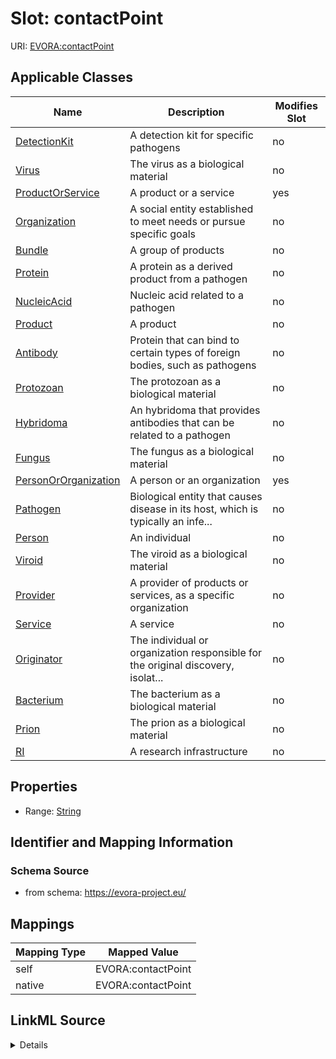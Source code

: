 

# Slot: contactPoint



URI: [EVORA:contactPoint](https://evora-project.eu/contactPoint)



<!-- no inheritance hierarchy -->





## Applicable Classes

| Name | Description | Modifies Slot |
| --- | --- | --- |
| [DetectionKit](DetectionKit.md) | A detection kit for specific pathogens |  no  |
| [Virus](Virus.md) | The virus as a biological material |  no  |
| [ProductOrService](ProductOrService.md) | A product or a service |  yes  |
| [Organization](Organization.md) | A social entity established to meet needs or pursue specific goals |  no  |
| [Bundle](Bundle.md) | A group of products |  no  |
| [Protein](Protein.md) | A protein as a derived product from a pathogen |  no  |
| [NucleicAcid](NucleicAcid.md) | Nucleic acid related to a pathogen |  no  |
| [Product](Product.md) | A product |  no  |
| [Antibody](Antibody.md) | Protein that can bind to certain types of foreign bodies, such as pathogens |  no  |
| [Protozoan](Protozoan.md) | The protozoan as a biological material |  no  |
| [Hybridoma](Hybridoma.md) | An hybridoma that provides antibodies that can be related to a pathogen |  no  |
| [Fungus](Fungus.md) | The fungus as a biological material |  no  |
| [PersonOrOrganization](PersonOrOrganization.md) | A person or an organization |  yes  |
| [Pathogen](Pathogen.md) | Biological entity that causes disease in its host, which is typically an infe... |  no  |
| [Person](Person.md) | An individual |  no  |
| [Viroid](Viroid.md) | The viroid as a biological material |  no  |
| [Provider](Provider.md) | A provider of products or services, as a specific organization |  no  |
| [Service](Service.md) | A service |  no  |
| [Originator](Originator.md) | The individual or organization responsible for the original discovery, isolat... |  no  |
| [Bacterium](Bacterium.md) | The bacterium as a biological material |  no  |
| [Prion](Prion.md) | The prion as a biological material |  no  |
| [RI](RI.md) | A research infrastructure |  no  |







## Properties

* Range: [String](String.md)





## Identifier and Mapping Information







### Schema Source


* from schema: https://evora-project.eu/




## Mappings

| Mapping Type | Mapped Value |
| ---  | ---  |
| self | EVORA:contactPoint |
| native | EVORA:contactPoint |




## LinkML Source

<details>
```yaml
name: contactPoint
from_schema: https://evora-project.eu/
rank: 1000
alias: contactPoint
domain_of:
- PersonOrOrganization
- ProductOrService
range: string

```
</details>